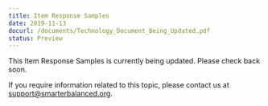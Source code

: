 ```yaml
---
title: Item Response Samples
date: 2019-11-13
docurl: /documents/Technology_Document_Being_Updated.pdf
status: Preview
---
```

This Item Response Samples is currently being updated. Please check back soon.

If you require information related to this topic, please contact us at support@smarterbalanced.org.